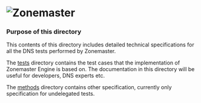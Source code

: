 ![Zonemaster](https://github.com/dotse/zonemaster/blob/master/docs/images/zonemaster_logo_black.png)
==========

### Purpose of this directory

This contents of this directory includes detailed technical specifications for all the
DNS tests performed by Zonemaster.

The [tests](tests/README.md) directory contains the test cases that the implementation of Zonemaster
Engine is based on. The documentation in this directory will be useful for developers, 
DNS experts etc.

The [methods](methods/README.md) directory contains other specification, currently only specification for
undelegated tests.
